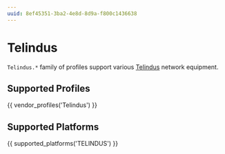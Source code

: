 ```yaml
---
uuid: 8ef45351-3ba2-4e8d-8d9a-f800c1436638
---
```

# Telindus

`Telindus.*` family of profiles support various [Telindus](https://en.wikipedia.org/wiki/Telindus)
network equipment.

## Supported Profiles

{{ vendor_profiles('Telindus') }}

## Supported Platforms

{{ supported_platforms('TELINDUS') }}

